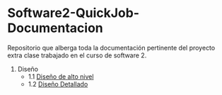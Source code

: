 # Software2-QuickJob-Documentacion

Repositorio que alberga toda la documentación pertinente del proyecto extra clase trabajado en el curso de software 2.

 1. Diseño
    - 1.1 [Diseño de alto nivel](https://github.com/goku2014/Trabajo/tree/main/Desing-high-level)
    - 1.2 [Diseño Detallado](https://github.com/goku2014/Trabajo/tree/main/Desing-dettails)
